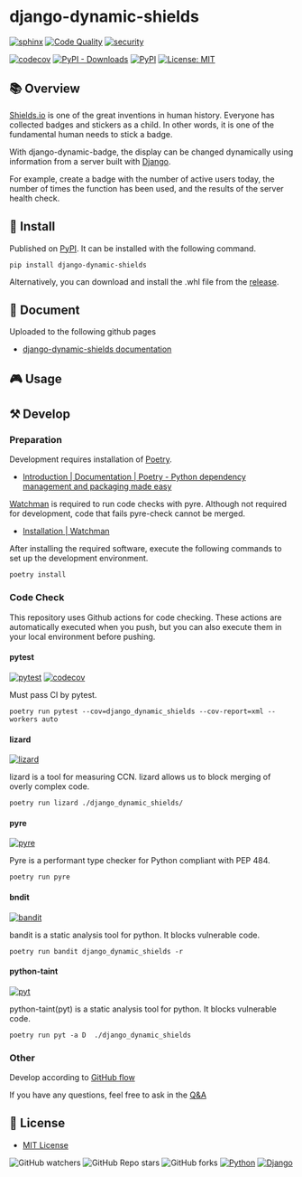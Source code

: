 # django-dynamic-shields

[![sphinx](https://github.com/Uno-Takashi/django-dynamic-shields/actions/workflows/sphinx.yml/badge.svg?branch=main&event=push)](https://github.com/Uno-Takashi/django-dynamic-shields/actions/workflows/sphinx.yml)
[![Code Quality](https://github.com/Uno-Takashi/django-dynamic-shields/actions/workflows/code-quality.yml/badge.svg?branch=main&event=push)](https://github.com/Uno-Takashi/django-dynamic-shields/actions/workflows/code-quality.yml)
[![security](https://github.com/Uno-Takashi/django-dynamic-shields/actions/workflows/security.yml/badge.svg?branch=main&event=push)](https://github.com/Uno-Takashi/django-dynamic-shields/actions/workflows/security.yml)

[![codecov](https://codecov.io/gh/Uno-Takashi/django-dynamic-shields/branch/main/graph/badge.svg?token=3CWnrX8w7n)](https://codecov.io/gh/Uno-Takashi/django-dynamic-shields)
[![PyPI - Downloads](https://img.shields.io/pypi/dw/django-dynamic-shields?label=PyPI%20download&logo=python)](https://pypi.org/project/django-dynamic-shields/)
[![PyPI](https://img.shields.io/pypi/v/django-dynamic-shields?label=PyPI&logo=python)](https://pypi.org/project/django-dynamic-shields/)
[![License: MIT](https://img.shields.io/badge/License-MIT-yellow.svg)](https://github.com/Uno-Takashi/django-dynamic-shields/blob/main/LICENSE)

## 📚 Overview

[Shields.io](https://shields.io/) is one of the great inventions in human history. Everyone has collected badges and stickers as a child. In other words, it is one of the fundamental human needs to stick a badge.

With django-dynamic-badge, the display can be changed dynamically using information from a server built with [Django](https://www.djangoproject.com/).

For example, create a badge with the number of active users today, the number of times the function has been used, and the results of the server health check.

## 💾 Install

Published on [PyPI](https://pypi.org/project/django-dynamic-shields/). It can be installed with the following command.

```shell
pip install django-dynamic-shields
```

Alternatively, you can download and install the .whl file from the [release](https://github.com/Uno-Takashi/django-dynamic-shields/releases).

## 📔 Document

Uploaded to the following github pages

- [django-dynamic-shields documentation](https://uno-takashi.github.io/django-dynamic-shields/)

## 🎮 Usage

## ⚒️ Develop

### Preparation

Development requires installation of [Poetry](https://python-poetry.org/).

- [Introduction | Documentation | Poetry - Python dependency management and packaging made easy](https://python-poetry.org/docs/)

[Watchman](https://facebook.github.io/watchman/) is required to run code checks with pyre. Although not required for development, code that fails pyre-check cannot be merged.

- [Installation | Watchman](https://facebook.github.io/watchman/docs/install.html)

After installing the required software, execute the following commands to set up the development environment.

```shell
poetry install
```

### Code Check

This repository uses Github actions for code checking. These actions are automatically executed when you push, but you can also execute them in your local environment before pushing.

#### pytest

[![pytest](https://github.com/Uno-Takashi/django-dynamic-shields/actions/workflows/pytest.yml/badge.svg?branch=main&event=push)](https://github.com/Uno-Takashi/django-dynamic-shields/actions/workflows/pytest.yml)
[![codecov](https://codecov.io/gh/Uno-Takashi/django-dynamic-shields/branch/main/graph/badge.svg?token=3CWnrX8w7n)](https://codecov.io/gh/Uno-Takashi/django-dynamic-shields)

Must pass CI by pytest.

```shell
poetry run pytest --cov=django_dynamic_shields --cov-report=xml --workers auto
```

#### lizard

[![lizard](https://github.com/Uno-Takashi/django-dynamic-shields/actions/workflows/lizard.yml/badge.svg?branch=main&event=push)](https://github.com/Uno-Takashi/django-dynamic-shields/actions/workflows/lizard.yml)

lizard is a tool for measuring CCN. lizard allows us to block merging of overly complex code.

```shell
poetry run lizard ./django_dynamic_shields/
```

#### pyre

[![pyre](https://github.com/Uno-Takashi/django-dynamic-shields/actions/workflows/pyre.yml/badge.svg?branch=main&event=push)](https://github.com/Uno-Takashi/django-dynamic-shields/actions/workflows/pyre.yml)

Pyre is a performant type checker for Python compliant with PEP 484.

```shell
poetry run pyre
```

#### bndit

[![bandit](https://github.com/Uno-Takashi/django-dynamic-shields/actions/workflows/bandit.yml/badge.svg?branch=main&event=push)](https://github.com/Uno-Takashi/django-dynamic-shields/actions/workflows/bandit.yml)

bandit is a static analysis tool for python. It blocks vulnerable code.

```shell
poetry run bandit django_dynamic_shields -r 
```

#### python-taint

[![pyt](https://github.com/Uno-Takashi/django-dynamic-shields/actions/workflows/pyt.yml/badge.svg?branch=main&event=push)](https://github.com/Uno-Takashi/django-dynamic-shields/actions/workflows/pyt.yml)

python-taint(pyt) is a static analysis tool for python. It blocks vulnerable code.

```shell
poetry run pyt -a D  ./django_dynamic_shields
```

### Other

Develop according to [GitHub flow](https://docs.github.com/en/get-started/quickstart/github-flow)

If you have any questions, feel free to ask in the [Q&A](https://github.com/Uno-Takashi/django-dynamic-shields/discussions/categories/q-a)

## 📝 License

- [MIT License](https://github.com/Uno-Takashi/django-dynamic-shields/blob/main/LICENSE)

![GitHub watchers](https://img.shields.io/github/watchers/Uno-Takashi/django-dynamic-shields?style=social)
![GitHub Repo stars](https://img.shields.io/github/stars/Uno-Takashi/django-dynamic-shields?style=social)
![GitHub forks](https://img.shields.io/github/forks/Uno-Takashi/django-dynamic-shields?style=social)
[![Python](https://img.shields.io/badge/-Python-F9DC3E.svg?logo=python&style=flat)](https://www.python.org/)
[![Django](https://img.shields.io/badge/-Django-092E20.svg?logo=django&style=flat)](https://www.djangoproject.com/)
